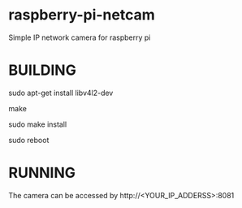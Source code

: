 # raspberry-pi-netcam

Simple IP network camera for raspberry pi

BUILDING
========

sudo apt-get install libv4l2-dev

make

sudo make install

sudo reboot


RUNNING
=======

The camera can be accessed by http://<YOUR_IP_ADDERSS>:8081


